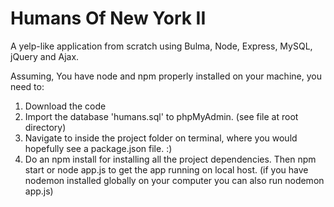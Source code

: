 # Humans Of New York II
A yelp-like application from scratch using Bulma, Node, Express, MySQL, jQuery and Ajax.

Assuming, You have node and npm properly installed on your machine, you need to:

1. Download the code
2. Import the database 'humans.sql' to phpMyAdmin. (see file at root directory)
3. Navigate to inside the project folder on terminal, where you would hopefully see a package.json file. :)
4. Do an npm install for installing all the project dependencies.
Then npm start or node app.js to get the app running on local host.
(if you have nodemon installed globally on your computer you can also run nodemon app.js)
